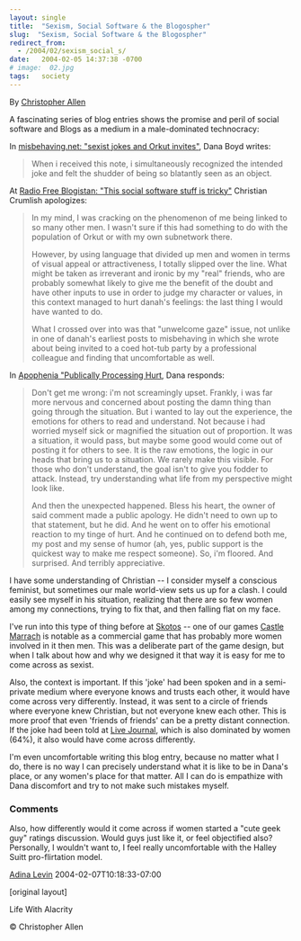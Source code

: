 ```yaml
---
layout: single
title:  "Sexism, Social Software & the Blogospher"
slug:  "Sexism, Social Software & the Blogospher"
redirect_from:
  - /2004/02/sexism_social_s/
date:   2004-02-05 14:37:38 -0700
# image:  02.jpg
tags:   society  
---
```


By [Christopher Allen](/about)

A fascinating series of blog entries shows the promise and peril of social software and Blogs as a medium in a male-dominated technocracy:

In [misbehaving.net: "sexist jokes and Orkut invites"](http://www.misbehaving.net/2004/02/sexist_jokes_an.html), Dana Boyd writes:

> When i received this note, i simultaneously recognized the intended joke and felt the shudder of being so blatantly seen as an object.

At [Radio Free Blogistan: "This social software stuff is tricky"](http://radiofreeblogistan.com/2004/02/04/this_social_software_stuff_is_tricky.html) Christian Crumlish apologizes:

> In my mind, I was cracking on the phenomenon of me being linked to so many other men. I wasn't sure if this had something to do with the population of Orkut or with my own subnetwork there.
> 
> However, by using language that divided up men and women in terms of visual appeal or attractiveness, I totally slipped over the line. What might be taken as irreverant and ironic by my "real" friends, who are probably somewhat likely to give me the benefit of the doubt and have other inputs to use in order to judge my character or values, in this context managed to hurt danah's feelings: the last thing I would have wanted to do.
> 
> What I crossed over into was that "unwelcome gaze" issue, not unlike in one of danah's earliest posts to misbehaving in which she wrote about being invited to a coed hot-tub party by a professional colleague and finding that uncomfortable as well.

  
In [Apophenia "Publically Processing Hurt](http://www.zephoria.org/thoughts/archives/2004/02/05/publicly_processing_hurt.html), Dana responds:

> Don't get me wrong: i'm not screamingly upset. Frankly, i was far more nervous and concerned about posting the damn thing than going through the situation. But i wanted to lay out the experience, the emotions for others to read and understand. Not because i had worried myself sick or magnified the situation out of proportion. It was a situation, it would pass, but maybe some good would come out of posting it for others to see. It is the raw emotions, the logic in our heads that bring us to a situation. We rarely make this visible. For those who don't understand, the goal isn't to give you fodder to attack. Instead, try understanding what life from my perspective might look like.
> 
> And then the unexpected happened. Bless his heart, the owner of said comment made a public apology. He didn't need to own up to that statement, but he did. And he went on to offer his emotional reaction to my tinge of hurt. And he continued on to defend both me, my post and my sense of humor (ah, yes, public support is the quickest way to make me respect someone). So, i'm floored. And surprised. And terribly appreciative.

I have some understanding of Christian -- I consider myself a conscious feminist, but sometimes our male world-view sets us up for a clash. I could easily see myself in his situation, realizing that there are so few women among my connections, trying to fix that, and then falling flat on my face.

I've run into this type of thing before at [Skotos](http://www.skotos.net/) \-\- one of our games [Castle Marrach](http://www.skotos.net/games/marrach/) is notable as a commercial game that has probably more women involved in it then men. This was a deliberate part of the game design, but when I talk about how and why we designed it that way it is easy for me to come across as sexist.

Also, the context is important. If this 'joke' had been spoken and in a semi-private medium where everyone knows and trusts each other, it would have come across very differently. Instead, it was sent to a circle of friends where everyone knew Christian, but not everyone knew each other. This is more proof that even 'friends of friends' can be a pretty distant connection. If the joke had been told at [Live Journal](http://www.livejournal.com), which is also dominated by women (64%), it also would have come across differently.

I'm even uncomfortable writing this blog entry, because no matter what I do, there is no way I can precisely understand what it is like to be in Dana's place, or any women's place for that matter. All I can do is empathize with Dana discomfort and try to not make such mistakes myself.  

### Comments

Also, how differently would it come across if women started a "cute geek guy" ratings discussion. Would guys just like it, or feel objectified also? Personally, I wouldn't want to, I feel really uncomfortable with the Halley Suitt pro-flirtation model.

[Adina Levin](http://www.alevin.com/weblog) 2004-02-07T10:18:33-07:00

[original layout]

Life With Alacrity

© Christopher Allen